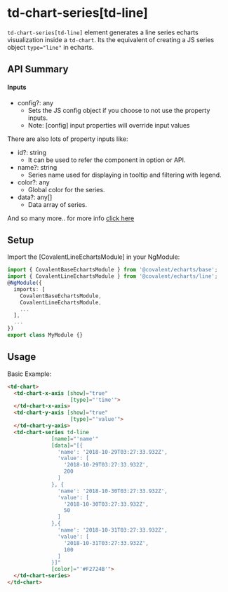 # td-chart-series[td-line]

`td-chart-series[td-line]` element generates a line series echarts visualization inside a `td-chart`. Its the equivalent of creating a JS series object `type="line"` in echarts.

## API Summary

#### Inputs

+ config?: any
  + Sets the JS config object if you choose to not use the property inputs.
  + Note: [config] input properties will override input values

There are also lots of property inputs like:

+ id?: string
  + It can be used to refer the component in option or API.
+ name?: string
  + Series name used for displaying in tooltip and filtering with legend.
+ color?: any
  + Global color for the series.
+ data?: any[]
  + Data array of series.

And so many more.. for more info [click here](https://echarts.apache.org/en/option.html#series-line)

## Setup

Import the [CovalentLineEchartsModule] in your NgModule:

```typescript
import { CovalentBaseEchartsModule } from '@covalent/echarts/base';
import { CovalentLineEchartsModule } from '@covalent/echarts/line';
@NgModule({
  imports: [
    CovalentBaseEchartsModule,
    CovalentLineEchartsModule,
    ...
  ],
  ...
})
export class MyModule {}
```

## Usage

Basic Example:

```html
<td-chart>
  <td-chart-x-axis [show]="true"
                    [type]="'time'">
  </td-chart-x-axis>
  <td-chart-y-axis [show]="true"
                    [type]="'value'">
  </td-chart-y-axis>
  <td-chart-series td-line
              [name]="'name'"
              [data]="[{
                'name': '2018-10-29T03:27:33.932Z',
                'value': [
                  '2018-10-29T03:27:33.932Z',
                  200
                ]
              }, {
                'name': '2018-10-30T03:27:33.932Z',
                'value': [
                  '2018-10-30T03:27:33.932Z',
                  50
                ]
              },{
                'name': '2018-10-31T03:27:33.932Z',
                'value': [
                  '2018-10-31T03:27:33.932Z',
                  100
                ]
              }]"
              [color]="'#F2724B'">
  </td-chart-series>
</td-chart>
```

